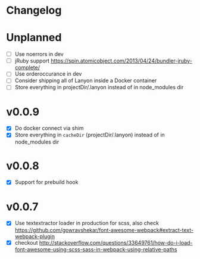 # Changelog

# Unplanned

- [ ] Use noerrors in dev
- [ ] jRuby support https://spin.atomicobject.com/2013/04/24/bundler-jruby-complete/
- [ ] Use orderoccurance in dev
- [ ] Consider shipping all of Lanyon inside a Docker container
- [ ] Store everything in projectDir/.lanyon instead of in node_modules dir

# v0.0.9

- [x] Do docker connect via shim
- [x] Store everything in `cacheDir` (projectDir/.lanyon) instead of in node_modules dir

# v0.0.8

- [x] Support for prebuild hook

# v0.0.7

- [x] Use textextractor loader in production for scss, also check https://github.com/gowravshekar/font-awesome-webpack#extract-text-webpack-plugin
- [x] checkout http://stackoverflow.com/questions/33649761/how-do-i-load-font-awesome-using-scss-sass-in-webpack-using-relative-paths
